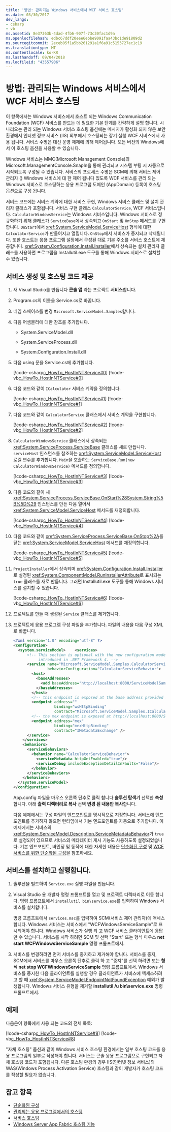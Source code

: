 ```yaml
---
title: '방법: 관리되는 Windows 서비스에서 WCF 서비스 호스팅'
ms.date: 03/30/2017
dev_langs:
- csharp
- vb
ms.assetid: 8e37363b-4dad-4fb6-907f-73c30fac1d9a
ms.openlocfilehash: edbc67ddf20eee6ebbe9091faa43bc1de91809d2
ms.sourcegitcommit: 2eceb05f1a5bb261291a1f6a91c5153727ac1c19
ms.translationtype: MT
ms.contentlocale: ko-KR
ms.lasthandoff: 09/04/2018
ms.locfileid: "43557906"
---
```

# <a name="how-to-host-a-wcf-service-in-a-managed-windows-service"></a>방법: 관리되는 Windows 서비스에서 WCF 서비스 호스팅

이 항목에서는 Windows 서비스에서 호스트 되는 Windows Communication Foundation (WCF) 서비스를 만드는 데 필요한 기본 단계를 간략하게 설명 합니다. 시나리오는 관리 되는 Windows 서비스 호스팅 옵션에는 메시지가 활성화 되지 않은 보안 환경에서 인터넷 정보 서비스 (IIS) 외부에서 호스팅되는 장기 실행 WCF 서비스에서 사용 됩니다. 서비스 수명은 대신 운영 체제에 의해 제어됩니다. 모든 버전의 Windows에서 이 호스팅 옵션을 사용할 수 있습니다.

Windows 서비스는 MMC(Microsoft Management Console)의 Microsoft.ManagementConsole.SnapIn을 통해 관리되고 시스템 부팅 시 자동으로 시작되도록 구성될 수 있습니다. 서비스의 프로세스 수명은 SCM에 의해 서비스 제어 관리자 () Windows 서비스에 대 한 제어 됩니다 있도록 WCF 서비스를 관리 되는 Windows 서비스로 호스팅하는 응용 프로그램 도메인 (AppDomain) 등록이 호스팅 옵션으로 구성 됩니다.

서비스 코드에는 서비스 계약에 대한 서비스 구현, Windows 서비스 클래스 및 설치 관리자 클래스가 포함됩니다. 서비스 구현 클래스 `CalculatorService`, WCF 서비스입니다. `CalculatorWindowsService`는 Windows 서비스입니다. Windows 서비스로 정규화하기 위해 클래스가 `ServiceBase`에서 상속되고 `OnStart` 및 `OnStop` 메서드를 구현합니다. `OnStart`에서 <xref:System.ServiceModel.ServiceHost> 형식에 대한 `CalculatorService`가 만들어지고 열립니다. `OnStop`에서 서비스가 중지되고 삭제됩니다. 또한 호스트는 응용 프로그램 설정에서 구성된 대로 기본 주소를 서비스 호스트에 제공합니다. <xref:System.Configuration.Install.Installer>에서 상속되는 설치 관리자 클래스를 사용하면 프로그램을 Installutil.exe 도구를 통해 Windows 서비스로 설치할 수 있습니다.

## <a name="construct-the-service-and-provide-the-hosting-code"></a>서비스 생성 및 호스팅 코드 제공

1.  새 Visual Studio를 만듭니다 **콘솔 앱** 라는 프로젝트 **서비스**합니다.

2.  Program.cs의 이름을 Service.cs로 바꿉니다.

3.  네임 스페이스를 변경 `Microsoft.ServiceModel.Samples`합니다.

4.  다음 어셈블리에 대한 참조를 추가합니다.

    - System.ServiceModel.dll

    - System.ServiceProcess.dll

    - System.Configuration.Install.dll

5.  다음 using 문을 Service.cs에 추가합니다.

     [!code-csharp[c_HowTo_HostInNTService#0](../../../../samples/snippets/csharp/VS_Snippets_CFX/c_howto_hostinntservice/cs/service.cs#0)]
     [!code-vb[c_HowTo_HostInNTService#0](../../../../samples/snippets/visualbasic/VS_Snippets_CFX/c_howto_hostinntservice/vb/service.vb#0)]

6.  다음 코드와 같이 `ICalculator` 서비스 계약을 정의합니다.

     [!code-csharp[c_HowTo_HostInNTService#1](../../../../samples/snippets/csharp/VS_Snippets_CFX/c_howto_hostinntservice/cs/service.cs#1)]
     [!code-vb[c_HowTo_HostInNTService#1](../../../../samples/snippets/visualbasic/VS_Snippets_CFX/c_howto_hostinntservice/vb/service.vb#1)]

7.  다음 코드와 같이 `CalculatorService` 클래스에서 서비스 계약을 구현합니다.

     [!code-csharp[c_HowTo_HostInNTService#2](../../../../samples/snippets/csharp/VS_Snippets_CFX/c_howto_hostinntservice/cs/service.cs#2)]
     [!code-vb[c_HowTo_HostInNTService#2](../../../../samples/snippets/visualbasic/VS_Snippets_CFX/c_howto_hostinntservice/vb/service.vb#2)]

8.  `CalculatorWindowsService` 클래스에서 상속되는 <xref:System.ServiceProcess.ServiceBase> 클래스를 새로 만듭니다. `serviceHost` 인스턴스를 참조하는 <xref:System.ServiceModel.ServiceHost> 로컬 변수를 추가합니다. `Main`을 호출하는 `ServiceBase.Run(new CalculatorWindowsService)` 메서드를 정의합니다.

     [!code-csharp[c_HowTo_HostInNTService#3](../../../../samples/snippets/csharp/VS_Snippets_CFX/c_howto_hostinntservice/cs/service.cs#3)]
     [!code-vb[c_HowTo_HostInNTService#3](../../../../samples/snippets/visualbasic/VS_Snippets_CFX/c_howto_hostinntservice/vb/service.vb#3)]

9. 다음 코드와 같이 새 <xref:System.ServiceProcess.ServiceBase.OnStart%28System.String%5B%5D%29> 인스턴스를 만든 다음 열어서 <xref:System.ServiceModel.ServiceHost> 메서드를 재정의합니다.

     [!code-csharp[c_HowTo_HostInNTService#4](../../../../samples/snippets/csharp/VS_Snippets_CFX/c_howto_hostinntservice/cs/service.cs#4)]
     [!code-vb[c_HowTo_HostInNTService#4](../../../../samples/snippets/visualbasic/VS_Snippets_CFX/c_howto_hostinntservice/vb/service.vb#4)]

10. 다음 코드와 같이 <xref:System.ServiceProcess.ServiceBase.OnStop%2A>를 닫는 <xref:System.ServiceModel.ServiceHost> 메서드를 재정의합니다.

     [!code-csharp[c_HowTo_HostInNTService#5](../../../../samples/snippets/csharp/VS_Snippets_CFX/c_howto_hostinntservice/cs/service.cs#5)]
     [!code-vb[c_HowTo_HostInNTService#5](../../../../samples/snippets/visualbasic/VS_Snippets_CFX/c_howto_hostinntservice/vb/service.vb#5)]

11. `ProjectInstaller`에서 상속되며 <xref:System.Configuration.Install.Installer>로 설정된  <xref:System.ComponentModel.RunInstallerAttribute>로 표시되는 `true` 클래스를 새로 만듭니다. 그러면 Installutil.exe 도구를 통해 Windows 서비스를 설치할 수 있습니다.

     [!code-csharp[c_HowTo_HostInNTService#6](../../../../samples/snippets/csharp/VS_Snippets_CFX/c_howto_hostinntservice/cs/service.cs#6)]
     [!code-vb[c_HowTo_HostInNTService#6](../../../../samples/snippets/visualbasic/VS_Snippets_CFX/c_howto_hostinntservice/vb/service.vb#6)]

12. 프로젝트를 만들 때 생성된 `Service` 클래스를 제거합니다.

13. 프로젝트에 응용 프로그램 구성 파일을 추가합니다. 파일의 내용을 다음 구성 XML로 바꿉니다.

    ```xml
    <?xml version="1.0" encoding="utf-8" ?>
    <configuration>
      <system.serviceModel>    <services>
          <!-- This section is optional with the new configuration model
               introduced in .NET Framework 4. -->
          <service name="Microsoft.ServiceModel.Samples.CalculatorService"
                   behaviorConfiguration="CalculatorServiceBehavior">
            <host>
              <baseAddresses>
                <add baseAddress="http://localhost:8000/ServiceModelSamples/service"/>
              </baseAddresses>
            </host>
            <!-- this endpoint is exposed at the base address provided by host: http://localhost:8000/ServiceModelSamples/service  -->
            <endpoint address=""
                      binding="wsHttpBinding"
                      contract="Microsoft.ServiceModel.Samples.ICalculator" />
            <!-- the mex endpoint is exposed at http://localhost:8000/ServiceModelSamples/service/mex -->
            <endpoint address="mex"
                      binding="mexHttpBinding"
                      contract="IMetadataExchange" />
          </service>
        </services>
        <behaviors>
          <serviceBehaviors>
            <behavior name="CalculatorServiceBehavior">
              <serviceMetadata httpGetEnabled="true"/>
              <serviceDebug includeExceptionDetailInFaults="False"/>
            </behavior>
          </serviceBehaviors>
        </behaviors>
      </system.serviceModel>
    </configuration>
    ```

     App.config 파일을 마우스 오른쪽 단추로 클릭 합니다 **솔루션 탐색기** 선택한 **속성**합니다. 아래 **출력 디렉터리로 복사** 선택 **변경 된 내용만 복사**합니다.

     다음 예제에서는 구성 파일의 엔드포인트를 명시적으로 지정합니다. 서비스에 엔드포인트를 추가하지 않으면 런타임에서 기본 엔드포인트를 자동으로 추가합니다. 이 예제에서는 서비스의 <xref:System.ServiceModel.Description.ServiceMetadataBehavior>가 `true`로 설정되어 있으므로 서비스의 메타데이터 게시 기능도 사용하도록 설정되었습니다. 기본 엔드포인트, 바인딩 및 동작에 대한 자세한 내용은 [단순화된 구성](../../../../docs/framework/wcf/simplified-configuration.md) 및 [WCF 서비스를 위한 단순화된 구성](../../../../docs/framework/wcf/samples/simplified-configuration-for-wcf-services.md)을 참조하세요.

## <a name="install-and-run-the-service"></a>서비스를 설치하고 실행합니다.

1.  솔루션을 빌드하여 `Service.exe` 실행 파일을 만듭니다.

2.  Visual Studio 용 개발자 명령 프롬프트를 열고 및 프로젝트 디렉터리로 이동 합니다. 명령 프롬프트에서 `installutil bin\service.exe`를 입력하여 Windows 서비스를 설치합니다.

     명령 프롬프트에서 `services.msc`를 입력하여 SCM(서비스 제어 관리자)에 액세스합니다. Windows 서비스는 서비스에서 "WCFWindowsServiceSample"로 표시되어야 합니다. Windows 서비스가 실행 되 고 WCF 서비스 클라이언트에 응답만 수 있습니다. 서비스를 시작 하려면 SCM 및 선택 "Start" 또는 형식 마우스 **net start WCFWindowsServiceSample** 명령 프롬프트에서.

3.  서비스를 변경하려면 먼저 서비스를 중지하고 제거해야 합니다. 서비스를 중지, SCM에서 서비스를 마우스 오른쪽 단추로 클릭 하 고 "중지"를 선택 하려면 또는 **형식 net stop WCFWindowsServiceSample** 명령 프롬프트에서. Windows 서비스를 중지한 다음 클라이언트를 실행할 경우 클라이언트가 서비스에 액세스하려고 할 때 <xref:System.ServiceModel.EndpointNotFoundException> 예외가 발생합니다. Windows 서비스 유형을 제거할 **installutil /u bin\service.exe** 명령 프롬프트에서.

## <a name="example"></a>예제

다음은이 항목에서 사용 되는 코드의 전체 목록:

[!code-csharp[c_HowTo_HostInNTService#8](../../../../samples/snippets/csharp/VS_Snippets_CFX/c_howto_hostinntservice/cs/service.cs#8)]
[!code-vb[c_HowTo_HostInNTService#8](../../../../samples/snippets/visualbasic/VS_Snippets_CFX/c_howto_hostinntservice/vb/service.vb#8)]

"자체 호스팅" 옵션과 같이 Windows 서비스 호스팅 환경에서는 일부 호스팅 코드를 응용 프로그램의 일부로 작성해야 합니다. 서비스는 콘솔 응용 프로그램으로 구현되고 자체 호스팅 코드가 포함됩니다. 다른 호스팅 환경의 경우 IIS(인터넷 정보 서비스)의 WAS(Windows Process Activation Service) 호스팅과 같이 개발자가 호스팅 코드를 작성할 필요가 없습니다.

## <a name="see-also"></a>참고 항목

- [단순화된 구성](../../../../docs/framework/wcf/simplified-configuration.md)
- [관리되는 응용 프로그램에서의 호스팅](../../../../docs/framework/wcf/feature-details/hosting-in-a-managed-application.md)
- [서비스 호스팅](../../../../docs/framework/wcf/hosting-services.md)
- [Windows Server App Fabric 호스팅 기능](https://go.microsoft.com/fwlink/?LinkId=201276)